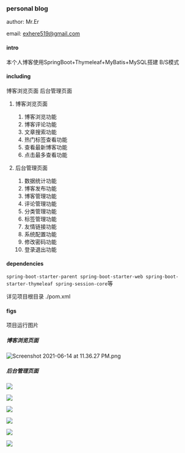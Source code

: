 ### personal blog

author: Mr.Er

email: exhere519@gmail.com

#### intro
本个人博客使用SpringBoot+Thymeleaf+MyBatis+MySQL搭建 B/S模式

#### including
博客浏览页面
后台管理页面

1. 博客浏览页面
    1. 博客浏览功能
    2. 博客评论功能
    3. 文章搜索功能
    4. 热门标签查看功能
    5. 查看最新博客功能
    6. 点击最多查看功能

2. 后台管理页面
    1. 数据统计功能
    2. 博客发布功能
    3. 博客管理功能
    4. 评论管理功能
    5. 分类管理功能
    6. 标签管理功能
    7. 友情链接功能
    8. 系统配置功能
    9. 修改密码功能
    10. 登录退出功能


#### dependencies

```spring-boot-starter-parent spring-boot-starter-web spring-boot-starter-thymeleaf spring-session-core```等

详见项目根目录 ./pom.xml
#### figs
项目运行图片
##### 博客浏览页面
![Screenshot 2021-06-14 at 11.36.27 PM.png](https://i.loli.net/2021/06/14/RXIG7CMolNxdkEs.png)
##### 后台管理页面
![](./figs/login.png)

![](./figs/manage-DashBoard.png.png)

![](./figs/manage-blog.png)

![](./figs/manage-category.png)

![](./figs/manage-comment.png)

![](./figs/manage-publish.png)
